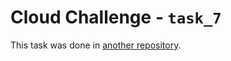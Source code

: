 # Cloud Challenge - `task_7`

This task was done in [another repository](https://github.com/m-n-zuk/dareit-task-terraform/).
